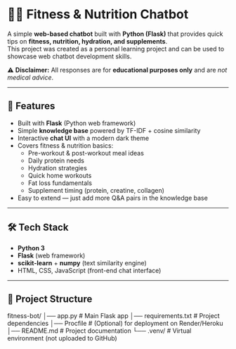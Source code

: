# 🏋️‍♀️ Fitness & Nutrition Chatbot

A simple **web-based chatbot** built with **Python (Flask)** that provides quick tips on **fitness, nutrition, hydration, and supplements**.  
This project was created as a personal learning project and can be used to showcase web chatbot development skills.  

⚠️ **Disclaimer:** All responses are for **educational purposes only** and are *not medical advice*.  

---

## 🚀 Features
- Built with **Flask** (Python web framework)  
- Simple **knowledge base** powered by TF-IDF + cosine similarity  
- Interactive **chat UI** with a modern dark theme  
- Covers fitness & nutrition basics:  
  - Pre-workout & post-workout meal ideas  
  - Daily protein needs  
  - Hydration strategies  
  - Quick home workouts  
  - Fat loss fundamentals  
  - Supplement timing (protein, creatine, collagen)  
- Easy to extend — just add more Q&A pairs in the knowledge base  

---

## 🛠️ Tech Stack
- **Python 3**  
- **Flask** (web framework)  
- **scikit-learn** + **numpy** (text similarity engine)  
- HTML, CSS, JavaScript (front-end chat interface)  

---

## 📂 Project Structure
fitness-bot/
│── app.py # Main Flask app
│── requirements.txt # Project dependencies
│── Procfile # (Optional) for deployment on Render/Heroku
│── README.md # Project documentation
└── .venv/ # Virtual environment (not uploaded to GitHub)
